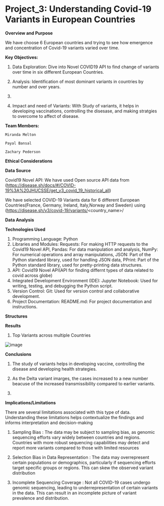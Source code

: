 # Project_3: Understanding Covid-19 Variants in European Countries

**Overview and Purpose**

We have choose 6 European countries and trying to see how emergence and concentration of Covid-19 variants varied over time.


**Key Objectives:**

1. Data Exploration: Dive into Novel COVID19 API to find change of variants over time in six different European Countries.

2. Analysis: Identification of most dominant variants in countries by number and over years.

3. 

4. Impact and need of Variants: With Study of variants, it helps in developing vaccinations, controlling the disesase, and making stratgies to overcome to affect of disease.
 

**Team Members:**

  	Miranda Melton
   
  	Payal Bansal
  
   	Zachary Pederson

**Ethical Considerations**

**Data Source**

Covid19 Novel API: We have used Open source API data from (https://disease.sh/docs/#/COVID-19%3A%20JHUCSSE/get_v3_covid_19_historical_all)

We have selected COVID-19 Variants data for 6 different European Countries(France, Germany, Ireland, Italy,Norway and Sweden) using (https://disease.sh/v3/covid-19/variants/<country_name>/


**Data Analysis**

**Technologies Used**

1. Programming Language: Python
2. Libraries and Modules: 
	Requests: For making HTTP requests to the Covid19 Novel API, 
	Pandas: For data manipulation and analysis, 
	NumPy: For numerical operations and array manipulations, 
	JSON: Part of the Python standard library, used for handling JSON data, 
	PPrint: Part of the Python standard library, used for pretty-printing data structures.
3. API: Covid19 Novel API(API for finding differnt types of data related to covid across globe)
4. Integrated Development Environment (IDE): Jupyter Notebook: Used for writing, testing, and debugging the Python script.
5. Version Control: Git: Used for version control and collaborative development.
6. Project Documentation: README.md: For project documentation and instructions.


**Structures**

**Results**

1. Top Variants across multiple Countries

![image](https://github.com/MahnFrammen/Project-3/assets/148804724/70875d3a-d966-4456-a206-e02408bf2c06)

**Conclusions**

1. The study of variants helps in developing vaccine, controlling the disease and developing health strategies.

2. As the Delta variant imarges, the cases increased to a new number beacuse of the increased transmissibility compared to earlier variants.

3. 

**Implications/Limitations**

There are several limitations associated with this type of data. Understanding these limitations helps contextualize the findings and informs interpretation and decision-making

1. Sampling Bias : The data may be subject to sampling bias, as genomic sequencing efforts vary widely between countries and regions. Countries with more robust sequencing capabilities may detect and report more variants compared to those with limited resources

2. Selection Bias in Data Representation : The data may overrepresent certain populations or demographics, particularly if sequencing efforts target specific groups or regions. This can skew the observed variant distribution

3. Incomplete Sequencing Coverage : Not all COVID-19 cases undergo genomic sequencing, leading to underrepresentation of certain variants in the data. This can result in an incomplete picture of variant prevalence and distribution.



